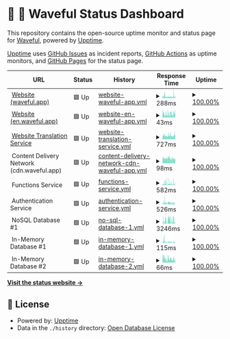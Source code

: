 # 📡 🌊 Waveful Status Dashboard

This repository contains the open-source uptime monitor and status page for [Waveful](https://waveful.app), powered by [Upptime](https://github.com/upptime/upptime).

[Upptime](https://github.com/upptime/upptime) uses [GitHub Issues](https://github.com/Waveful/status.Waveful.github.io/issues) as incident reports, [GitHub Actions](https://github.com/Waveful/status.Waveful.github.io/actions) as uptime monitors, and [GitHub Pages](https://status.waveful.app) for the status page.

<!--start: status pages-->
<!-- This summary is generated by Upptime (https://github.com/upptime/upptime) -->
<!-- Do not edit this manually, your changes will be overwritten -->
<!-- prettier-ignore -->
| URL | Status | History | Response Time | Uptime |
| --- | ------ | ------- | ------------- | ------ |
| <img alt="" src="https://icons.duckduckgo.com/ip3/waveful.app.ico" height="13"> [Website (waveful.app)](https://waveful.app) | 🟩 Up | [website-waveful-app.yml](https://github.com/Waveful/status.Waveful.github.io/commits/HEAD/history/website-waveful-app.yml) | <details><summary><img alt="Response time graph" src="./graphs/website-waveful-app/response-time-week.png" height="20"> 288ms</summary><br><a href="https://status.waveful.app/history/website-waveful-app"><img alt="Response time 338" src="https://img.shields.io/endpoint?url=https%3A%2F%2Fraw.githubusercontent.com%2FWaveful%2Fstatus.Waveful.github.io%2FHEAD%2Fapi%2Fwebsite-waveful-app%2Fresponse-time.json"></a><br><a href="https://status.waveful.app/history/website-waveful-app"><img alt="24-hour response time 280" src="https://img.shields.io/endpoint?url=https%3A%2F%2Fraw.githubusercontent.com%2FWaveful%2Fstatus.Waveful.github.io%2FHEAD%2Fapi%2Fwebsite-waveful-app%2Fresponse-time-day.json"></a><br><a href="https://status.waveful.app/history/website-waveful-app"><img alt="7-day response time 288" src="https://img.shields.io/endpoint?url=https%3A%2F%2Fraw.githubusercontent.com%2FWaveful%2Fstatus.Waveful.github.io%2FHEAD%2Fapi%2Fwebsite-waveful-app%2Fresponse-time-week.json"></a><br><a href="https://status.waveful.app/history/website-waveful-app"><img alt="30-day response time 327" src="https://img.shields.io/endpoint?url=https%3A%2F%2Fraw.githubusercontent.com%2FWaveful%2Fstatus.Waveful.github.io%2FHEAD%2Fapi%2Fwebsite-waveful-app%2Fresponse-time-month.json"></a><br><a href="https://status.waveful.app/history/website-waveful-app"><img alt="1-year response time 337" src="https://img.shields.io/endpoint?url=https%3A%2F%2Fraw.githubusercontent.com%2FWaveful%2Fstatus.Waveful.github.io%2FHEAD%2Fapi%2Fwebsite-waveful-app%2Fresponse-time-year.json"></a></details> | <details><summary><a href="https://status.waveful.app/history/website-waveful-app">100.00%</a></summary><a href="https://status.waveful.app/history/website-waveful-app"><img alt="All-time uptime 99.98%" src="https://img.shields.io/endpoint?url=https%3A%2F%2Fraw.githubusercontent.com%2FWaveful%2Fstatus.Waveful.github.io%2FHEAD%2Fapi%2Fwebsite-waveful-app%2Fuptime.json"></a><br><a href="https://status.waveful.app/history/website-waveful-app"><img alt="24-hour uptime 100.00%" src="https://img.shields.io/endpoint?url=https%3A%2F%2Fraw.githubusercontent.com%2FWaveful%2Fstatus.Waveful.github.io%2FHEAD%2Fapi%2Fwebsite-waveful-app%2Fuptime-day.json"></a><br><a href="https://status.waveful.app/history/website-waveful-app"><img alt="7-day uptime 100.00%" src="https://img.shields.io/endpoint?url=https%3A%2F%2Fraw.githubusercontent.com%2FWaveful%2Fstatus.Waveful.github.io%2FHEAD%2Fapi%2Fwebsite-waveful-app%2Fuptime-week.json"></a><br><a href="https://status.waveful.app/history/website-waveful-app"><img alt="30-day uptime 99.99%" src="https://img.shields.io/endpoint?url=https%3A%2F%2Fraw.githubusercontent.com%2FWaveful%2Fstatus.Waveful.github.io%2FHEAD%2Fapi%2Fwebsite-waveful-app%2Fuptime-month.json"></a><br><a href="https://status.waveful.app/history/website-waveful-app"><img alt="1-year uptime 99.96%" src="https://img.shields.io/endpoint?url=https%3A%2F%2Fraw.githubusercontent.com%2FWaveful%2Fstatus.Waveful.github.io%2FHEAD%2Fapi%2Fwebsite-waveful-app%2Fuptime-year.json"></a></details>
| <img alt="" src="https://icons.duckduckgo.com/ip3/en.waveful.app.ico" height="13"> [Website (en.waveful.app)](https://en.waveful.app) | 🟩 Up | [website-en-waveful-app.yml](https://github.com/Waveful/status.Waveful.github.io/commits/HEAD/history/website-en-waveful-app.yml) | <details><summary><img alt="Response time graph" src="./graphs/website-en-waveful-app/response-time-week.png" height="20"> 43ms</summary><br><a href="https://status.waveful.app/history/website-en-waveful-app"><img alt="Response time 59" src="https://img.shields.io/endpoint?url=https%3A%2F%2Fraw.githubusercontent.com%2FWaveful%2Fstatus.Waveful.github.io%2FHEAD%2Fapi%2Fwebsite-en-waveful-app%2Fresponse-time.json"></a><br><a href="https://status.waveful.app/history/website-en-waveful-app"><img alt="24-hour response time 52" src="https://img.shields.io/endpoint?url=https%3A%2F%2Fraw.githubusercontent.com%2FWaveful%2Fstatus.Waveful.github.io%2FHEAD%2Fapi%2Fwebsite-en-waveful-app%2Fresponse-time-day.json"></a><br><a href="https://status.waveful.app/history/website-en-waveful-app"><img alt="7-day response time 43" src="https://img.shields.io/endpoint?url=https%3A%2F%2Fraw.githubusercontent.com%2FWaveful%2Fstatus.Waveful.github.io%2FHEAD%2Fapi%2Fwebsite-en-waveful-app%2Fresponse-time-week.json"></a><br><a href="https://status.waveful.app/history/website-en-waveful-app"><img alt="30-day response time 45" src="https://img.shields.io/endpoint?url=https%3A%2F%2Fraw.githubusercontent.com%2FWaveful%2Fstatus.Waveful.github.io%2FHEAD%2Fapi%2Fwebsite-en-waveful-app%2Fresponse-time-month.json"></a><br><a href="https://status.waveful.app/history/website-en-waveful-app"><img alt="1-year response time 59" src="https://img.shields.io/endpoint?url=https%3A%2F%2Fraw.githubusercontent.com%2FWaveful%2Fstatus.Waveful.github.io%2FHEAD%2Fapi%2Fwebsite-en-waveful-app%2Fresponse-time-year.json"></a></details> | <details><summary><a href="https://status.waveful.app/history/website-en-waveful-app">100.00%</a></summary><a href="https://status.waveful.app/history/website-en-waveful-app"><img alt="All-time uptime 99.98%" src="https://img.shields.io/endpoint?url=https%3A%2F%2Fraw.githubusercontent.com%2FWaveful%2Fstatus.Waveful.github.io%2FHEAD%2Fapi%2Fwebsite-en-waveful-app%2Fuptime.json"></a><br><a href="https://status.waveful.app/history/website-en-waveful-app"><img alt="24-hour uptime 100.00%" src="https://img.shields.io/endpoint?url=https%3A%2F%2Fraw.githubusercontent.com%2FWaveful%2Fstatus.Waveful.github.io%2FHEAD%2Fapi%2Fwebsite-en-waveful-app%2Fuptime-day.json"></a><br><a href="https://status.waveful.app/history/website-en-waveful-app"><img alt="7-day uptime 100.00%" src="https://img.shields.io/endpoint?url=https%3A%2F%2Fraw.githubusercontent.com%2FWaveful%2Fstatus.Waveful.github.io%2FHEAD%2Fapi%2Fwebsite-en-waveful-app%2Fuptime-week.json"></a><br><a href="https://status.waveful.app/history/website-en-waveful-app"><img alt="30-day uptime 100.00%" src="https://img.shields.io/endpoint?url=https%3A%2F%2Fraw.githubusercontent.com%2FWaveful%2Fstatus.Waveful.github.io%2FHEAD%2Fapi%2Fwebsite-en-waveful-app%2Fuptime-month.json"></a><br><a href="https://status.waveful.app/history/website-en-waveful-app"><img alt="1-year uptime 99.97%" src="https://img.shields.io/endpoint?url=https%3A%2F%2Fraw.githubusercontent.com%2FWaveful%2Fstatus.Waveful.github.io%2FHEAD%2Fapi%2Fwebsite-en-waveful-app%2Fuptime-year.json"></a></details>
| <img alt="" src="https://icons.duckduckgo.com/ip3/it.waveful.app.ico" height="13"> [Website Translation Service](https://it.waveful.app) | 🟩 Up | [website-translation-service.yml](https://github.com/Waveful/status.Waveful.github.io/commits/HEAD/history/website-translation-service.yml) | <details><summary><img alt="Response time graph" src="./graphs/website-translation-service/response-time-week.png" height="20"> 727ms</summary><br><a href="https://status.waveful.app/history/website-translation-service"><img alt="Response time 934" src="https://img.shields.io/endpoint?url=https%3A%2F%2Fraw.githubusercontent.com%2FWaveful%2Fstatus.Waveful.github.io%2FHEAD%2Fapi%2Fwebsite-translation-service%2Fresponse-time.json"></a><br><a href="https://status.waveful.app/history/website-translation-service"><img alt="24-hour response time 813" src="https://img.shields.io/endpoint?url=https%3A%2F%2Fraw.githubusercontent.com%2FWaveful%2Fstatus.Waveful.github.io%2FHEAD%2Fapi%2Fwebsite-translation-service%2Fresponse-time-day.json"></a><br><a href="https://status.waveful.app/history/website-translation-service"><img alt="7-day response time 727" src="https://img.shields.io/endpoint?url=https%3A%2F%2Fraw.githubusercontent.com%2FWaveful%2Fstatus.Waveful.github.io%2FHEAD%2Fapi%2Fwebsite-translation-service%2Fresponse-time-week.json"></a><br><a href="https://status.waveful.app/history/website-translation-service"><img alt="30-day response time 873" src="https://img.shields.io/endpoint?url=https%3A%2F%2Fraw.githubusercontent.com%2FWaveful%2Fstatus.Waveful.github.io%2FHEAD%2Fapi%2Fwebsite-translation-service%2Fresponse-time-month.json"></a><br><a href="https://status.waveful.app/history/website-translation-service"><img alt="1-year response time 931" src="https://img.shields.io/endpoint?url=https%3A%2F%2Fraw.githubusercontent.com%2FWaveful%2Fstatus.Waveful.github.io%2FHEAD%2Fapi%2Fwebsite-translation-service%2Fresponse-time-year.json"></a></details> | <details><summary><a href="https://status.waveful.app/history/website-translation-service">100.00%</a></summary><a href="https://status.waveful.app/history/website-translation-service"><img alt="All-time uptime 99.98%" src="https://img.shields.io/endpoint?url=https%3A%2F%2Fraw.githubusercontent.com%2FWaveful%2Fstatus.Waveful.github.io%2FHEAD%2Fapi%2Fwebsite-translation-service%2Fuptime.json"></a><br><a href="https://status.waveful.app/history/website-translation-service"><img alt="24-hour uptime 100.00%" src="https://img.shields.io/endpoint?url=https%3A%2F%2Fraw.githubusercontent.com%2FWaveful%2Fstatus.Waveful.github.io%2FHEAD%2Fapi%2Fwebsite-translation-service%2Fuptime-day.json"></a><br><a href="https://status.waveful.app/history/website-translation-service"><img alt="7-day uptime 100.00%" src="https://img.shields.io/endpoint?url=https%3A%2F%2Fraw.githubusercontent.com%2FWaveful%2Fstatus.Waveful.github.io%2FHEAD%2Fapi%2Fwebsite-translation-service%2Fuptime-week.json"></a><br><a href="https://status.waveful.app/history/website-translation-service"><img alt="30-day uptime 99.97%" src="https://img.shields.io/endpoint?url=https%3A%2F%2Fraw.githubusercontent.com%2FWaveful%2Fstatus.Waveful.github.io%2FHEAD%2Fapi%2Fwebsite-translation-service%2Fuptime-month.json"></a><br><a href="https://status.waveful.app/history/website-translation-service"><img alt="1-year uptime 99.96%" src="https://img.shields.io/endpoint?url=https%3A%2F%2Fraw.githubusercontent.com%2FWaveful%2Fstatus.Waveful.github.io%2FHEAD%2Fapi%2Fwebsite-translation-service%2Fuptime-year.json"></a></details>
| <img alt="" src="https://icons.duckduckgo.com/ip3/null.ico" height="13"> Content Delivery Network (cdn.waveful.app) | 🟩 Up | [content-delivery-network-cdn-waveful-app.yml](https://github.com/Waveful/status.Waveful.github.io/commits/HEAD/history/content-delivery-network-cdn-waveful-app.yml) | <details><summary><img alt="Response time graph" src="./graphs/content-delivery-network-cdn-waveful-app/response-time-week.png" height="20"> 98ms</summary><br><a href="https://status.waveful.app/history/content-delivery-network-cdn-waveful-app"><img alt="Response time 118" src="https://img.shields.io/endpoint?url=https%3A%2F%2Fraw.githubusercontent.com%2FWaveful%2Fstatus.Waveful.github.io%2FHEAD%2Fapi%2Fcontent-delivery-network-cdn-waveful-app%2Fresponse-time.json"></a><br><a href="https://status.waveful.app/history/content-delivery-network-cdn-waveful-app"><img alt="24-hour response time 109" src="https://img.shields.io/endpoint?url=https%3A%2F%2Fraw.githubusercontent.com%2FWaveful%2Fstatus.Waveful.github.io%2FHEAD%2Fapi%2Fcontent-delivery-network-cdn-waveful-app%2Fresponse-time-day.json"></a><br><a href="https://status.waveful.app/history/content-delivery-network-cdn-waveful-app"><img alt="7-day response time 98" src="https://img.shields.io/endpoint?url=https%3A%2F%2Fraw.githubusercontent.com%2FWaveful%2Fstatus.Waveful.github.io%2FHEAD%2Fapi%2Fcontent-delivery-network-cdn-waveful-app%2Fresponse-time-week.json"></a><br><a href="https://status.waveful.app/history/content-delivery-network-cdn-waveful-app"><img alt="30-day response time 94" src="https://img.shields.io/endpoint?url=https%3A%2F%2Fraw.githubusercontent.com%2FWaveful%2Fstatus.Waveful.github.io%2FHEAD%2Fapi%2Fcontent-delivery-network-cdn-waveful-app%2Fresponse-time-month.json"></a><br><a href="https://status.waveful.app/history/content-delivery-network-cdn-waveful-app"><img alt="1-year response time 117" src="https://img.shields.io/endpoint?url=https%3A%2F%2Fraw.githubusercontent.com%2FWaveful%2Fstatus.Waveful.github.io%2FHEAD%2Fapi%2Fcontent-delivery-network-cdn-waveful-app%2Fresponse-time-year.json"></a></details> | <details><summary><a href="https://status.waveful.app/history/content-delivery-network-cdn-waveful-app">100.00%</a></summary><a href="https://status.waveful.app/history/content-delivery-network-cdn-waveful-app"><img alt="All-time uptime 100.00%" src="https://img.shields.io/endpoint?url=https%3A%2F%2Fraw.githubusercontent.com%2FWaveful%2Fstatus.Waveful.github.io%2FHEAD%2Fapi%2Fcontent-delivery-network-cdn-waveful-app%2Fuptime.json"></a><br><a href="https://status.waveful.app/history/content-delivery-network-cdn-waveful-app"><img alt="24-hour uptime 100.00%" src="https://img.shields.io/endpoint?url=https%3A%2F%2Fraw.githubusercontent.com%2FWaveful%2Fstatus.Waveful.github.io%2FHEAD%2Fapi%2Fcontent-delivery-network-cdn-waveful-app%2Fuptime-day.json"></a><br><a href="https://status.waveful.app/history/content-delivery-network-cdn-waveful-app"><img alt="7-day uptime 100.00%" src="https://img.shields.io/endpoint?url=https%3A%2F%2Fraw.githubusercontent.com%2FWaveful%2Fstatus.Waveful.github.io%2FHEAD%2Fapi%2Fcontent-delivery-network-cdn-waveful-app%2Fuptime-week.json"></a><br><a href="https://status.waveful.app/history/content-delivery-network-cdn-waveful-app"><img alt="30-day uptime 100.00%" src="https://img.shields.io/endpoint?url=https%3A%2F%2Fraw.githubusercontent.com%2FWaveful%2Fstatus.Waveful.github.io%2FHEAD%2Fapi%2Fcontent-delivery-network-cdn-waveful-app%2Fuptime-month.json"></a><br><a href="https://status.waveful.app/history/content-delivery-network-cdn-waveful-app"><img alt="1-year uptime 100.00%" src="https://img.shields.io/endpoint?url=https%3A%2F%2Fraw.githubusercontent.com%2FWaveful%2Fstatus.Waveful.github.io%2FHEAD%2Fapi%2Fcontent-delivery-network-cdn-waveful-app%2Fuptime-year.json"></a></details>
| <img alt="" src="https://icons.duckduckgo.com/ip3/null.ico" height="13"> Functions Service | 🟩 Up | [functions-service.yml](https://github.com/Waveful/status.Waveful.github.io/commits/HEAD/history/functions-service.yml) | <details><summary><img alt="Response time graph" src="./graphs/functions-service/response-time-week.png" height="20"> 582ms</summary><br><a href="https://status.waveful.app/history/functions-service"><img alt="Response time 436" src="https://img.shields.io/endpoint?url=https%3A%2F%2Fraw.githubusercontent.com%2FWaveful%2Fstatus.Waveful.github.io%2FHEAD%2Fapi%2Ffunctions-service%2Fresponse-time.json"></a><br><a href="https://status.waveful.app/history/functions-service"><img alt="24-hour response time 580" src="https://img.shields.io/endpoint?url=https%3A%2F%2Fraw.githubusercontent.com%2FWaveful%2Fstatus.Waveful.github.io%2FHEAD%2Fapi%2Ffunctions-service%2Fresponse-time-day.json"></a><br><a href="https://status.waveful.app/history/functions-service"><img alt="7-day response time 582" src="https://img.shields.io/endpoint?url=https%3A%2F%2Fraw.githubusercontent.com%2FWaveful%2Fstatus.Waveful.github.io%2FHEAD%2Fapi%2Ffunctions-service%2Fresponse-time-week.json"></a><br><a href="https://status.waveful.app/history/functions-service"><img alt="30-day response time 650" src="https://img.shields.io/endpoint?url=https%3A%2F%2Fraw.githubusercontent.com%2FWaveful%2Fstatus.Waveful.github.io%2FHEAD%2Fapi%2Ffunctions-service%2Fresponse-time-month.json"></a><br><a href="https://status.waveful.app/history/functions-service"><img alt="1-year response time 452" src="https://img.shields.io/endpoint?url=https%3A%2F%2Fraw.githubusercontent.com%2FWaveful%2Fstatus.Waveful.github.io%2FHEAD%2Fapi%2Ffunctions-service%2Fresponse-time-year.json"></a></details> | <details><summary><a href="https://status.waveful.app/history/functions-service">100.00%</a></summary><a href="https://status.waveful.app/history/functions-service"><img alt="All-time uptime 100.00%" src="https://img.shields.io/endpoint?url=https%3A%2F%2Fraw.githubusercontent.com%2FWaveful%2Fstatus.Waveful.github.io%2FHEAD%2Fapi%2Ffunctions-service%2Fuptime.json"></a><br><a href="https://status.waveful.app/history/functions-service"><img alt="24-hour uptime 100.00%" src="https://img.shields.io/endpoint?url=https%3A%2F%2Fraw.githubusercontent.com%2FWaveful%2Fstatus.Waveful.github.io%2FHEAD%2Fapi%2Ffunctions-service%2Fuptime-day.json"></a><br><a href="https://status.waveful.app/history/functions-service"><img alt="7-day uptime 100.00%" src="https://img.shields.io/endpoint?url=https%3A%2F%2Fraw.githubusercontent.com%2FWaveful%2Fstatus.Waveful.github.io%2FHEAD%2Fapi%2Ffunctions-service%2Fuptime-week.json"></a><br><a href="https://status.waveful.app/history/functions-service"><img alt="30-day uptime 100.00%" src="https://img.shields.io/endpoint?url=https%3A%2F%2Fraw.githubusercontent.com%2FWaveful%2Fstatus.Waveful.github.io%2FHEAD%2Fapi%2Ffunctions-service%2Fuptime-month.json"></a><br><a href="https://status.waveful.app/history/functions-service"><img alt="1-year uptime 100.00%" src="https://img.shields.io/endpoint?url=https%3A%2F%2Fraw.githubusercontent.com%2FWaveful%2Fstatus.Waveful.github.io%2FHEAD%2Fapi%2Ffunctions-service%2Fuptime-year.json"></a></details>
| <img alt="" src="https://icons.duckduckgo.com/ip3/null.ico" height="13"> Authentication Service | 🟩 Up | [authentication-service.yml](https://github.com/Waveful/status.Waveful.github.io/commits/HEAD/history/authentication-service.yml) | <details><summary><img alt="Response time graph" src="./graphs/authentication-service/response-time-week.png" height="20"> 526ms</summary><br><a href="https://status.waveful.app/history/authentication-service"><img alt="Response time 369" src="https://img.shields.io/endpoint?url=https%3A%2F%2Fraw.githubusercontent.com%2FWaveful%2Fstatus.Waveful.github.io%2FHEAD%2Fapi%2Fauthentication-service%2Fresponse-time.json"></a><br><a href="https://status.waveful.app/history/authentication-service"><img alt="24-hour response time 689" src="https://img.shields.io/endpoint?url=https%3A%2F%2Fraw.githubusercontent.com%2FWaveful%2Fstatus.Waveful.github.io%2FHEAD%2Fapi%2Fauthentication-service%2Fresponse-time-day.json"></a><br><a href="https://status.waveful.app/history/authentication-service"><img alt="7-day response time 526" src="https://img.shields.io/endpoint?url=https%3A%2F%2Fraw.githubusercontent.com%2FWaveful%2Fstatus.Waveful.github.io%2FHEAD%2Fapi%2Fauthentication-service%2Fresponse-time-week.json"></a><br><a href="https://status.waveful.app/history/authentication-service"><img alt="30-day response time 660" src="https://img.shields.io/endpoint?url=https%3A%2F%2Fraw.githubusercontent.com%2FWaveful%2Fstatus.Waveful.github.io%2FHEAD%2Fapi%2Fauthentication-service%2Fresponse-time-month.json"></a><br><a href="https://status.waveful.app/history/authentication-service"><img alt="1-year response time 375" src="https://img.shields.io/endpoint?url=https%3A%2F%2Fraw.githubusercontent.com%2FWaveful%2Fstatus.Waveful.github.io%2FHEAD%2Fapi%2Fauthentication-service%2Fresponse-time-year.json"></a></details> | <details><summary><a href="https://status.waveful.app/history/authentication-service">100.00%</a></summary><a href="https://status.waveful.app/history/authentication-service"><img alt="All-time uptime 100.00%" src="https://img.shields.io/endpoint?url=https%3A%2F%2Fraw.githubusercontent.com%2FWaveful%2Fstatus.Waveful.github.io%2FHEAD%2Fapi%2Fauthentication-service%2Fuptime.json"></a><br><a href="https://status.waveful.app/history/authentication-service"><img alt="24-hour uptime 100.00%" src="https://img.shields.io/endpoint?url=https%3A%2F%2Fraw.githubusercontent.com%2FWaveful%2Fstatus.Waveful.github.io%2FHEAD%2Fapi%2Fauthentication-service%2Fuptime-day.json"></a><br><a href="https://status.waveful.app/history/authentication-service"><img alt="7-day uptime 100.00%" src="https://img.shields.io/endpoint?url=https%3A%2F%2Fraw.githubusercontent.com%2FWaveful%2Fstatus.Waveful.github.io%2FHEAD%2Fapi%2Fauthentication-service%2Fuptime-week.json"></a><br><a href="https://status.waveful.app/history/authentication-service"><img alt="30-day uptime 100.00%" src="https://img.shields.io/endpoint?url=https%3A%2F%2Fraw.githubusercontent.com%2FWaveful%2Fstatus.Waveful.github.io%2FHEAD%2Fapi%2Fauthentication-service%2Fuptime-month.json"></a><br><a href="https://status.waveful.app/history/authentication-service"><img alt="1-year uptime 100.00%" src="https://img.shields.io/endpoint?url=https%3A%2F%2Fraw.githubusercontent.com%2FWaveful%2Fstatus.Waveful.github.io%2FHEAD%2Fapi%2Fauthentication-service%2Fuptime-year.json"></a></details>
| <img alt="" src="https://icons.duckduckgo.com/ip3/null.ico" height="13"> NoSQL Database #1 | 🟩 Up | [no-sql-database-1.yml](https://github.com/Waveful/status.Waveful.github.io/commits/HEAD/history/no-sql-database-1.yml) | <details><summary><img alt="Response time graph" src="./graphs/no-sql-database-1/response-time-week.png" height="20"> 3246ms</summary><br><a href="https://status.waveful.app/history/no-sql-database-1"><img alt="Response time 1850" src="https://img.shields.io/endpoint?url=https%3A%2F%2Fraw.githubusercontent.com%2FWaveful%2Fstatus.Waveful.github.io%2FHEAD%2Fapi%2Fno-sql-database-1%2Fresponse-time.json"></a><br><a href="https://status.waveful.app/history/no-sql-database-1"><img alt="24-hour response time 4551" src="https://img.shields.io/endpoint?url=https%3A%2F%2Fraw.githubusercontent.com%2FWaveful%2Fstatus.Waveful.github.io%2FHEAD%2Fapi%2Fno-sql-database-1%2Fresponse-time-day.json"></a><br><a href="https://status.waveful.app/history/no-sql-database-1"><img alt="7-day response time 3246" src="https://img.shields.io/endpoint?url=https%3A%2F%2Fraw.githubusercontent.com%2FWaveful%2Fstatus.Waveful.github.io%2FHEAD%2Fapi%2Fno-sql-database-1%2Fresponse-time-week.json"></a><br><a href="https://status.waveful.app/history/no-sql-database-1"><img alt="30-day response time 3257" src="https://img.shields.io/endpoint?url=https%3A%2F%2Fraw.githubusercontent.com%2FWaveful%2Fstatus.Waveful.github.io%2FHEAD%2Fapi%2Fno-sql-database-1%2Fresponse-time-month.json"></a><br><a href="https://status.waveful.app/history/no-sql-database-1"><img alt="1-year response time 1916" src="https://img.shields.io/endpoint?url=https%3A%2F%2Fraw.githubusercontent.com%2FWaveful%2Fstatus.Waveful.github.io%2FHEAD%2Fapi%2Fno-sql-database-1%2Fresponse-time-year.json"></a></details> | <details><summary><a href="https://status.waveful.app/history/no-sql-database-1">100.00%</a></summary><a href="https://status.waveful.app/history/no-sql-database-1"><img alt="All-time uptime 100.00%" src="https://img.shields.io/endpoint?url=https%3A%2F%2Fraw.githubusercontent.com%2FWaveful%2Fstatus.Waveful.github.io%2FHEAD%2Fapi%2Fno-sql-database-1%2Fuptime.json"></a><br><a href="https://status.waveful.app/history/no-sql-database-1"><img alt="24-hour uptime 100.00%" src="https://img.shields.io/endpoint?url=https%3A%2F%2Fraw.githubusercontent.com%2FWaveful%2Fstatus.Waveful.github.io%2FHEAD%2Fapi%2Fno-sql-database-1%2Fuptime-day.json"></a><br><a href="https://status.waveful.app/history/no-sql-database-1"><img alt="7-day uptime 100.00%" src="https://img.shields.io/endpoint?url=https%3A%2F%2Fraw.githubusercontent.com%2FWaveful%2Fstatus.Waveful.github.io%2FHEAD%2Fapi%2Fno-sql-database-1%2Fuptime-week.json"></a><br><a href="https://status.waveful.app/history/no-sql-database-1"><img alt="30-day uptime 100.00%" src="https://img.shields.io/endpoint?url=https%3A%2F%2Fraw.githubusercontent.com%2FWaveful%2Fstatus.Waveful.github.io%2FHEAD%2Fapi%2Fno-sql-database-1%2Fuptime-month.json"></a><br><a href="https://status.waveful.app/history/no-sql-database-1"><img alt="1-year uptime 100.00%" src="https://img.shields.io/endpoint?url=https%3A%2F%2Fraw.githubusercontent.com%2FWaveful%2Fstatus.Waveful.github.io%2FHEAD%2Fapi%2Fno-sql-database-1%2Fuptime-year.json"></a></details>
| <img alt="" src="https://icons.duckduckgo.com/ip3/null.ico" height="13"> In-Memory Database #1 | 🟩 Up | [in-memory-database-1.yml](https://github.com/Waveful/status.Waveful.github.io/commits/HEAD/history/in-memory-database-1.yml) | <details><summary><img alt="Response time graph" src="./graphs/in-memory-database-1/response-time-week.png" height="20"> 115ms</summary><br><a href="https://status.waveful.app/history/in-memory-database-1"><img alt="Response time 115" src="https://img.shields.io/endpoint?url=https%3A%2F%2Fraw.githubusercontent.com%2FWaveful%2Fstatus.Waveful.github.io%2FHEAD%2Fapi%2Fin-memory-database-1%2Fresponse-time.json"></a><br><a href="https://status.waveful.app/history/in-memory-database-1"><img alt="24-hour response time 113" src="https://img.shields.io/endpoint?url=https%3A%2F%2Fraw.githubusercontent.com%2FWaveful%2Fstatus.Waveful.github.io%2FHEAD%2Fapi%2Fin-memory-database-1%2Fresponse-time-day.json"></a><br><a href="https://status.waveful.app/history/in-memory-database-1"><img alt="7-day response time 115" src="https://img.shields.io/endpoint?url=https%3A%2F%2Fraw.githubusercontent.com%2FWaveful%2Fstatus.Waveful.github.io%2FHEAD%2Fapi%2Fin-memory-database-1%2Fresponse-time-week.json"></a><br><a href="https://status.waveful.app/history/in-memory-database-1"><img alt="30-day response time 173" src="https://img.shields.io/endpoint?url=https%3A%2F%2Fraw.githubusercontent.com%2FWaveful%2Fstatus.Waveful.github.io%2FHEAD%2Fapi%2Fin-memory-database-1%2Fresponse-time-month.json"></a><br><a href="https://status.waveful.app/history/in-memory-database-1"><img alt="1-year response time 117" src="https://img.shields.io/endpoint?url=https%3A%2F%2Fraw.githubusercontent.com%2FWaveful%2Fstatus.Waveful.github.io%2FHEAD%2Fapi%2Fin-memory-database-1%2Fresponse-time-year.json"></a></details> | <details><summary><a href="https://status.waveful.app/history/in-memory-database-1">100.00%</a></summary><a href="https://status.waveful.app/history/in-memory-database-1"><img alt="All-time uptime 100.00%" src="https://img.shields.io/endpoint?url=https%3A%2F%2Fraw.githubusercontent.com%2FWaveful%2Fstatus.Waveful.github.io%2FHEAD%2Fapi%2Fin-memory-database-1%2Fuptime.json"></a><br><a href="https://status.waveful.app/history/in-memory-database-1"><img alt="24-hour uptime 100.00%" src="https://img.shields.io/endpoint?url=https%3A%2F%2Fraw.githubusercontent.com%2FWaveful%2Fstatus.Waveful.github.io%2FHEAD%2Fapi%2Fin-memory-database-1%2Fuptime-day.json"></a><br><a href="https://status.waveful.app/history/in-memory-database-1"><img alt="7-day uptime 100.00%" src="https://img.shields.io/endpoint?url=https%3A%2F%2Fraw.githubusercontent.com%2FWaveful%2Fstatus.Waveful.github.io%2FHEAD%2Fapi%2Fin-memory-database-1%2Fuptime-week.json"></a><br><a href="https://status.waveful.app/history/in-memory-database-1"><img alt="30-day uptime 100.00%" src="https://img.shields.io/endpoint?url=https%3A%2F%2Fraw.githubusercontent.com%2FWaveful%2Fstatus.Waveful.github.io%2FHEAD%2Fapi%2Fin-memory-database-1%2Fuptime-month.json"></a><br><a href="https://status.waveful.app/history/in-memory-database-1"><img alt="1-year uptime 100.00%" src="https://img.shields.io/endpoint?url=https%3A%2F%2Fraw.githubusercontent.com%2FWaveful%2Fstatus.Waveful.github.io%2FHEAD%2Fapi%2Fin-memory-database-1%2Fuptime-year.json"></a></details>
| <img alt="" src="https://icons.duckduckgo.com/ip3/null.ico" height="13"> In-Memory Database #2 | 🟩 Up | [in-memory-database-2.yml](https://github.com/Waveful/status.Waveful.github.io/commits/HEAD/history/in-memory-database-2.yml) | <details><summary><img alt="Response time graph" src="./graphs/in-memory-database-2/response-time-week.png" height="20"> 66ms</summary><br><a href="https://status.waveful.app/history/in-memory-database-2"><img alt="Response time 86" src="https://img.shields.io/endpoint?url=https%3A%2F%2Fraw.githubusercontent.com%2FWaveful%2Fstatus.Waveful.github.io%2FHEAD%2Fapi%2Fin-memory-database-2%2Fresponse-time.json"></a><br><a href="https://status.waveful.app/history/in-memory-database-2"><img alt="24-hour response time 130" src="https://img.shields.io/endpoint?url=https%3A%2F%2Fraw.githubusercontent.com%2FWaveful%2Fstatus.Waveful.github.io%2FHEAD%2Fapi%2Fin-memory-database-2%2Fresponse-time-day.json"></a><br><a href="https://status.waveful.app/history/in-memory-database-2"><img alt="7-day response time 66" src="https://img.shields.io/endpoint?url=https%3A%2F%2Fraw.githubusercontent.com%2FWaveful%2Fstatus.Waveful.github.io%2FHEAD%2Fapi%2Fin-memory-database-2%2Fresponse-time-week.json"></a><br><a href="https://status.waveful.app/history/in-memory-database-2"><img alt="30-day response time 107" src="https://img.shields.io/endpoint?url=https%3A%2F%2Fraw.githubusercontent.com%2FWaveful%2Fstatus.Waveful.github.io%2FHEAD%2Fapi%2Fin-memory-database-2%2Fresponse-time-month.json"></a><br><a href="https://status.waveful.app/history/in-memory-database-2"><img alt="1-year response time 87" src="https://img.shields.io/endpoint?url=https%3A%2F%2Fraw.githubusercontent.com%2FWaveful%2Fstatus.Waveful.github.io%2FHEAD%2Fapi%2Fin-memory-database-2%2Fresponse-time-year.json"></a></details> | <details><summary><a href="https://status.waveful.app/history/in-memory-database-2">100.00%</a></summary><a href="https://status.waveful.app/history/in-memory-database-2"><img alt="All-time uptime 100.00%" src="https://img.shields.io/endpoint?url=https%3A%2F%2Fraw.githubusercontent.com%2FWaveful%2Fstatus.Waveful.github.io%2FHEAD%2Fapi%2Fin-memory-database-2%2Fuptime.json"></a><br><a href="https://status.waveful.app/history/in-memory-database-2"><img alt="24-hour uptime 100.00%" src="https://img.shields.io/endpoint?url=https%3A%2F%2Fraw.githubusercontent.com%2FWaveful%2Fstatus.Waveful.github.io%2FHEAD%2Fapi%2Fin-memory-database-2%2Fuptime-day.json"></a><br><a href="https://status.waveful.app/history/in-memory-database-2"><img alt="7-day uptime 100.00%" src="https://img.shields.io/endpoint?url=https%3A%2F%2Fraw.githubusercontent.com%2FWaveful%2Fstatus.Waveful.github.io%2FHEAD%2Fapi%2Fin-memory-database-2%2Fuptime-week.json"></a><br><a href="https://status.waveful.app/history/in-memory-database-2"><img alt="30-day uptime 100.00%" src="https://img.shields.io/endpoint?url=https%3A%2F%2Fraw.githubusercontent.com%2FWaveful%2Fstatus.Waveful.github.io%2FHEAD%2Fapi%2Fin-memory-database-2%2Fuptime-month.json"></a><br><a href="https://status.waveful.app/history/in-memory-database-2"><img alt="1-year uptime 100.00%" src="https://img.shields.io/endpoint?url=https%3A%2F%2Fraw.githubusercontent.com%2FWaveful%2Fstatus.Waveful.github.io%2FHEAD%2Fapi%2Fin-memory-database-2%2Fuptime-year.json"></a></details>

<!--end: status pages-->

[**Visit the status website →**](https://status.waveful.app)

## 📄 License

- Powered by: [Upptime](https://github.com/upptime/upptime)
- Data in the `./history` directory: [Open Database License](https://opendatacommons.org/licenses/odbl/1-0/)
